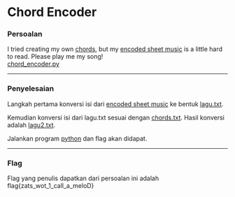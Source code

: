 # Chord Encoder

### Persoalan

I tried creating my own [chords](https://static.tjctf.org/67be5bd036a4be8323314d1da6ad2e673963f76634a62ec47d53fb07a04a3722_chords.txt), but my [encoded sheet music](https://static.tjctf.org/c29857b8d4d1b2dfe502b5053d73844a08358ae681b2af8de6829b765dc2c28e_notes.txt) is a little hard to read. Please play me my song! \
[chord_encoder.py](https://github.com/Bhaskaraa/EAS_Keamanan-Web-dan-Aplikasi_05311840000007/blob/master/Reversing/Chord%20Encoder/Chord%20Encoder.py)
____________________________________

### Penyelesaian

Langkah pertama konversi isi dari [encoded sheet music](https://github.com/lumbricina/TJCTF-2020-05311840000044/blob/master/Reversing/Chord%20Encoder/notes.txt) ke bentuk [lagu.txt](https://github.com/lumbricina/TJCTF-2020-05311840000044/blob/master/Reversing/Chord%20Encoder/lagu.txt). 

Kemudian konversi isi dari lagu.txt sesuai dengan [chords.txt](https://github.com/lumbricina/TJCTF-2020-05311840000044/blob/master/Reversing/Chord%20Encoder/chords.txt).
Hasil konversi adalah [lagu2.txt](https://github.com/lumbricina/TJCTF-2020-05311840000044/blob/master/Reversing/Chord%20Encoder/lagu2.txt).

Jalankan program [python](https://github.com/lumbricina/TJCTF-2020-05311840000044/blob/master/Reversing/Chord%20Encoder/chord_encoder.py) dan flag akan didapat.
____________________________________

### Flag

Flag yang penulis dapatkan dari persoalan ini adalah flag{zats_wot_1_call_a_meloD}
